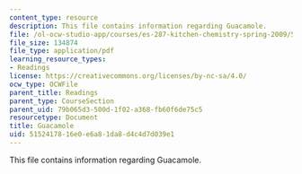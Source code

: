 ```yaml
---
content_type: resource
description: This file contains information regarding Guacamole.
file: /ol-ocw-studio-app/courses/es-287-kitchen-chemistry-spring-2009/5152417816e0e6a81da8d4c4d7d039e1_MITES_287S09_read01.pdf
file_size: 134874
file_type: application/pdf
learning_resource_types:
- Readings
license: https://creativecommons.org/licenses/by-nc-sa/4.0/
ocw_type: OCWFile
parent_title: Readings
parent_type: CourseSection
parent_uid: 79b065d3-500d-1f02-a368-fb60f6de75c5
resourcetype: Document
title: Guacamole
uid: 51524178-16e0-e6a8-1da8-d4c4d7d039e1
---
```

This file contains information regarding Guacamole.